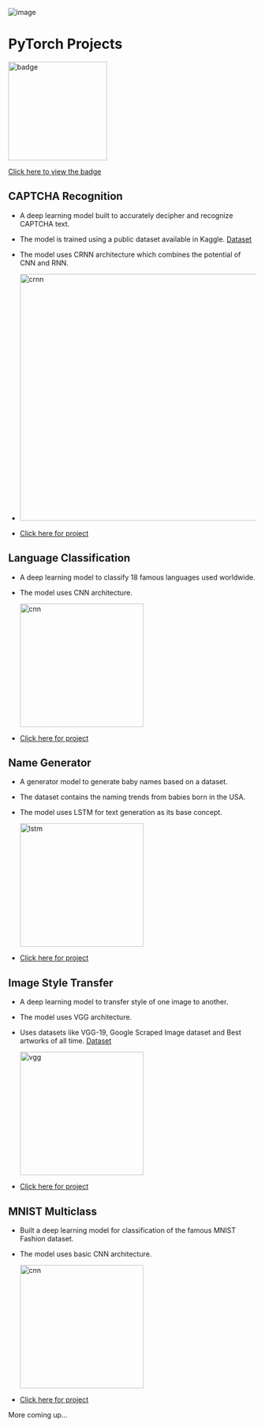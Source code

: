 ![image](https://github.com/imveeru/PyTorch-Projects/assets/69424502/e13be645-9e0a-4782-96fb-93970b81a46a)

# PyTorch Projects
 <img src="https://images.credly.com/size/680x680/images/6be9e507-9096-4e18-aef8-e60893ed36c6/IBM_AI_-Deep_Neural_Networks_with_PyTorch.png" alt="badge" width="200"/>
 
 [Click here to view the badge](https://www.credly.com/earner/earned/badge/70f5e981-5598-4ec5-af34-43b0677a8461)

## CAPTCHA Recognition
- A deep learning model built to accurately decipher and recognize CAPTCHA text.
- The model is trained using a public dataset available in Kaggle. [Dataset](https://www.kaggle.com/datasets/shawon10/captcha)
- The model uses CRNN architecture which combines the potential of CNN and RNN.
- 
  <img src="https://miro.medium.com/v2/resize:fit:1400/1*etN2RhEkMJrEtJgWLvD9pQ.png" alt="crnn" width="500"/>
  
- [Click here for project](https://github.com/imveeru/captcha_recog/)

## Language Classification
- A deep learning model to classify 18 famous languages used worldwide.
- The model uses CNN architecture.
  
  <img src="https://stanford.edu/~shervine/teaching/cs-230/illustrations/description-block-rnn-ltr.png?74e25518f882f8758439bcb3637715e5" alt="cnn" width="250"/>
  
- [Click here for project](https://github.com/imveeru/lang-class)

## Name Generator
- A generator model to generate baby names based on a dataset.
- The dataset contains the naming trends from babies born in the USA.
- The model uses LSTM for text generation as its base concept.
  
  <img src="https://cdn-images-1.medium.com/max/1250/0*bTg4d5x7kog1VPlv.png" alt="lstm" width="250"/>
  
- [Click here for project](https://github.com/imveeru/name-gen)

## Image Style Transfer
- A deep learning model to transfer style of one image to another.
- The model uses VGG architecture.
- Uses datasets like VGG-19, Google Scraped Image dataset and Best artworks of all time. [Dataset](https://www.kaggle.com/code/basu369victor/style-transfer-deep-learning-algorithm/input)
  
  <img src="https://miro.medium.com/v2/resize:fit:1192/1*Q_bg1E3trWcjdk9_jnVGwg.png" alt="vgg" width="250"/>
  
- [Click here for project](https://github.com/imveeru/style-transfer)

## MNIST Multiclass
- Built a deep learning model for classification of the famous MNIST Fashion dataset.
- The model uses basic CNN architecture.
  
  <img src="https://editor.analyticsvidhya.com/uploads/25366Convolutional_Neural_Network_to_identify_the_image_of_a_bird.png" alt="cnn" width="250"/>
  
- [Click here for project](https://github.com/imveeru/MNIST/)

More coming up...

